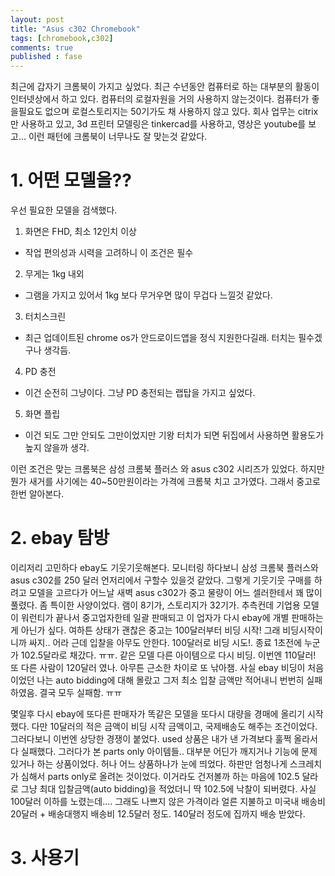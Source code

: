 ```yaml
---
layout: post
title: "Asus c302 Chromebook"
tags: [chromebook,c302]
comments: true
published : fase
---
```


최근에 갑자기 크롬북이 가지고 싶었다. 최근 수년동안 컴퓨터로 하는 대부분의 활동이 인터넷상에서 하고 있다. 컴퓨터의 로컬자원을 거의 사용하지 않는것이다. 컴퓨터가 좋을필요도 없으며 로컬스토리지는 50기가도 채 사용하지 않고 있다. 회사 업무는 citrix만 사용하고 있고, 3d 프린터 모델링은 tinkercad를 사용하고, 영상은 youtube를 보고... 이런 패턴에 크롬북이 너무나도 잘 맞는것 같았다. 

# 1. 어떤 모델을??

우선 필요한 모델을 검색했다.

1. 화면은 FHD, 최소 12인치 이상
  * 작업 편의성과 시력을 고려하니 이 조건은 필수
2. 무게는 1kg 내외
  * 그램을 가지고 있어서 1kg 보다 무거우면 많이 무겁다 느낄것 같았다.
3. 터치스크린
  * 최근 업데이트된 chrome os가 안드로이드앱을 정식 지원한다길래. 터치는 필수겠구나 생각듬.
4. PD 충전
  * 이건 순전히 그냥이다. 그냥 PD 충전되는 랩탑을 가지고 싶었다.
5. 화면 플립
  * 이건 되도 그만 안되도 그만이었지만 기왕 터치가 되면 뒤집에서 사용하면 활용도가 높지 않을까 생각.
  
  
이런 조건은 맞는 크롬북은 삼성 크롬북 플러스 와 asus c302 시리즈가 있었다. 하지만 뭔가 새거를 사기에는 40~50만원이라는 가격에 크롬북 치고 고가였다. 그래서 중고로 한번 알아본다. 

# 2. ebay 탐방

이리저리 고민하다 ebay도 기웃기웃해본다. 모니터링 하다보니 삼성 크롬북 플러스와 asus c302를 250 달러 언저리에서 구할수 있을것 같았다. 그렇게 기웃기웃 구매를 하려고 모델을 고르다가 어느날 새벽 asus c302가 중고 물량이 어느 셀러한테서 꽤 많이 풀렸다. 좀 특이한 사양이었다. 램이 8기가, 스토리지가 32기가. 추측컨데 기업용 모델이 워런티가 끝나서 중고업자한테 일괄 판매되고 이 업자가 다시 ebay에 개별 판매하는게 아닌가 싶다. 여하튼 상태가 괜찮은 중고는 100달러부터 비딩 시작! 그래 비딩시작이니까 싸지.. 어라 근데 입찰을 아무도 안한다. 100달러로 비딩 시도!. 종료 1초전에 누군가 102.5달라로 채갔다. ㅠㅠ. 같은 모델 다른 아이템으로 다시 비딩. 이번엔 110달러! 또 다른 사람이 120달러 였나. 아무튼 근소한 차이로 또 낚아챔. 사실 ebay 비딩이 처음이었던 나는 auto bidding에 대해 몰랐고 그저 최소 입찰 금액만 적어내니 번번히 실패하였음. 결국 모두 실패함. ㅠㅠ

몇일후 다시 ebay에 또다른 판매자가 똑같은 모델을 또다시 대량을 경매에 올리기 시작했다. 다만 10달러의 적은 금액이 비딩 시작 금액이고, 국제배송도 해주는 조건이었다. 그러다보니 이번엔 상당한 경쟁이 붙었다. used 상품은 내가 낸 가격보다 훌쩍 올라서 다 실패했다. 그러다가 본 parts only 아이템들.. 대부분 어딘가 깨지거나 기능에 문제 있거나 하는 상품이었다. 허나 어느 상품하나가 눈에 띄었다. 하판만 엄청나게 스크레치가 심해서 parts only로 올려논 것이었다. 이거라도 건저볼까 하는 마음에 102.5 달라로 그냥 최대 입찰금액(auto bidding)을 적었더니 딱 102.5에 낙찰이 되버렸다. 사실 100달러 이하를 노렸는데.... 그래도 나쁘지 않은 가격이라 얼른 지불하고 미국내 배송비 20달러 + 배송대행지 배송비 12.5달러 정도. 140달러 정도에 집까지 배송 받았다.  

# 3. 사용기

